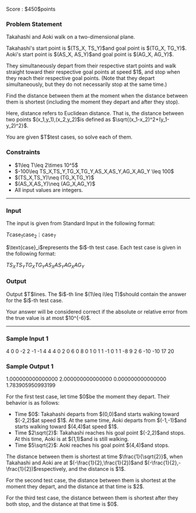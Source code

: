 
<div>

<span>

<span>

<p>
Score : $450$points
</p>

<div>

<section>

### **Problem Statement**

<p>
Takahashi and Aoki walk on a two-dimensional plane.
</p>

<p>
Takahashi's start point is $(TS_X, TS_Y)$and goal point is $(TG_X, TG_Y)$.
Aoki's start point is $(AS_X, AS_Y)$and goal point is $(AG_X, AG_Y)$.
</p>

<p>
They simultaneously depart from their respective start points and walk straight toward their respective goal points at speed $1$, and stop when they reach their respective goal points.
(Note that they depart simultaneously, but they do not necessarily stop at the same time.)
</p>

<p>
Find the distance between them at the moment when the distance between them is shortest (including the moment they depart and after they stop).
</p>

<p>
Here, distance refers to Euclidean distance. That is, the distance between two points $(x_1,y_1),(x_2,y_2)$is defined as $\sqrt{(x_1-x_2)^2+(y_1-y_2)^2}$.
</p>

<p>
You are given $T$test cases, so solve each of them.
</p>

</section>

</div>

<div>

<section>

### **Constraints**

<ul>

<li>
$1\leq T\leq 2\times 10^5$
</li>

<li>
$-100\leq TS_X,TS_Y,TG_X,TG_Y,AS_X,AS_Y,AG_X,AG_Y \leq 100$
</li>

<li>
$(TS_X,TS_Y)\neq (TG_X,TG_Y)$
</li>

<li>
$(AS_X,AS_Y)\neq (AG_X,AG_Y)$
</li>

<li>
All input values are integers.
</li>

</ul>

</section>

</div>

---

<div>

<div>

<section>

### **Input**

<p>
The input is given from Standard Input in the following format:
</p>

<div>

$T$$\text{case}_1$$\text{case}_2$$\vdots$$\text{case}_T$
</div>

<p>
$\text{case}_i$represents the $i$-th test case. Each test case is given in the following format:
</p>

<div>

$TS_X$$TS_Y$$TG_X$$TG_Y$$AS_X$$AS_Y$$AG_X$$AG_Y$
</div>

</section>

</div>

<div>

<section>

### **Output**

<p>
Output $T$lines. The $i$-th line $(1\leq i\leq T)$should contain the answer for the $i$-th test case.
</p>

<p>
Your answer will be considered correct if the absolute or relative error from the true value is at most $10^{-6}$.
</p>

</section>

</div>

</div>

---

<div>

<section>

### **Sample Input 1**

<div>

4
0 0 -2 2
-1 -1 4 4
4 0 2 0
6 0 8 0
1 0 1 1
-1 0 1 1
-8 9 2 6
-10 -10 17 20

</div>

</section>

</div>

<div>

<section>

### **Sample Output 1**

<div>

1.000000000000000
2.000000000000000
0.000000000000000
1.783905950993199

</div>

<p>
For the first test case, let time $0$be the moment they depart. Their behavior is as follows:
</p>

<ul>

<li>
Time $0$: Takahashi departs from $(0,0)$and starts walking toward $(-2,2)$at speed $1$. At the same time, Aoki departs from $(-1,-1)$and starts walking toward $(4,4)$at speed $1$.
</li>

<li>
Time $2\sqrt{2}$: Takahashi reaches his goal point $(-2,2)$and stops. At this time, Aoki is at $(1,1)$and is still walking.
</li>

<li>
Time $5\sqrt{2}$: Aoki reaches his goal point $(4,4)$and stops.
</li>

</ul>

<p>
The distance between them is shortest at time $\frac{1}{\sqrt{2}}$, when Takahashi and Aoki are at $(-\frac{1}{2},\frac{1}{2})$and $(-\frac{1}{2},-\frac{1}{2})$respectively, and the distance is $1$.
</p>

<p>
For the second test case, the distance between them is shortest at the moment they depart, and the distance at that time is $2$.
</p>

<p>
For the third test case, the distance between them is shortest after they both stop, and the distance at that time is $0$.
</p>

</section>

</div>

</span>

</span>

</div>
